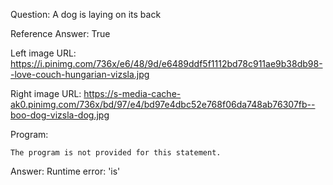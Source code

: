 Question: A dog is laying on its back

Reference Answer: True

Left image URL: https://i.pinimg.com/736x/e6/48/9d/e6489ddf5f1112bd78c911ae9b38db98--love-couch-hungarian-vizsla.jpg

Right image URL: https://s-media-cache-ak0.pinimg.com/736x/bd/97/e4/bd97e4dbc52e768f06da748ab76307fb--boo-dog-vizsla-dog.jpg

Program:

```
The program is not provided for this statement.
```
Answer: Runtime error: 'is'

